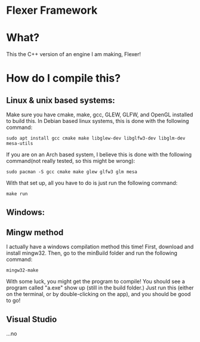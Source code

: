 # Flexer Framework

# What?
This the C++ version of an engine I am making, Flexer!

# How do I compile this?
## Linux & unix based systems:
Make sure you have cmake, make, gcc, GLEW, GLFW, and OpenGL installed to build this. In Debian based linux systems, this is done with the following command:
```
sudo apt install gcc cmake make libglew-dev libglfw3-dev libglm-dev mesa-utils
```
If you are on an Arch based system, I believe this is done with the following command(not really tested, so this might be wrong):
```
sudo pacman -S gcc cmake make glew glfw3 glm mesa
```

With that set up, all you have to do is just run the following command:
```
make run
```
## Windows:
## Mingw method
I actually have a windows compilation method this time!
First, download and install mingw32. Then, go to the minBuild folder and run the following command:
```
mingw32-make
```
With some luck, you might get the program to compile! You should see a program called "a.exe" show up (still in the build folder.) Just run this (either on the terminal, or by double-clicking on the app), and you should be good to go!
## Visual Studio
...no

